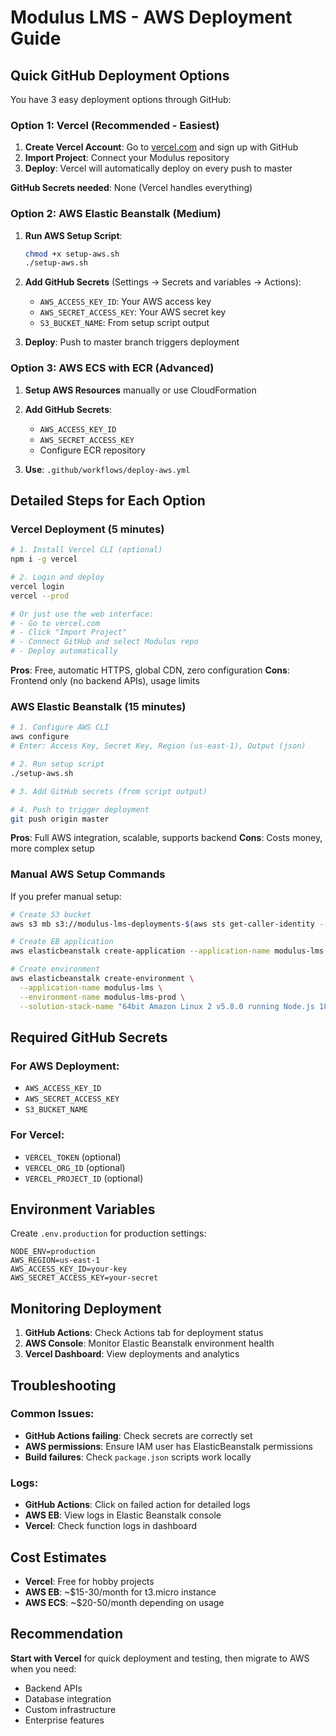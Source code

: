 # Modulus LMS - AWS Deployment Guide

## Quick GitHub Deployment Options

You have 3 easy deployment options through GitHub:

### Option 1: Vercel (Recommended - Easiest)

1. **Create Vercel Account**: Go to [vercel.com](https://vercel.com) and sign up with GitHub
2. **Import Project**: Connect your Modulus repository
3. **Deploy**: Vercel will automatically deploy on every push to master

**GitHub Secrets needed**: None (Vercel handles everything)

### Option 2: AWS Elastic Beanstalk (Medium)

1. **Run AWS Setup Script**:
   ```bash
   chmod +x setup-aws.sh
   ./setup-aws.sh
   ```

2. **Add GitHub Secrets** (Settings → Secrets and variables → Actions):
   - `AWS_ACCESS_KEY_ID`: Your AWS access key
   - `AWS_SECRET_ACCESS_KEY`: Your AWS secret key  
   - `S3_BUCKET_NAME`: From setup script output

3. **Deploy**: Push to master branch triggers deployment

### Option 3: AWS ECS with ECR (Advanced)

1. **Setup AWS Resources** manually or use CloudFormation
2. **Add GitHub Secrets**:
   - `AWS_ACCESS_KEY_ID`
   - `AWS_SECRET_ACCESS_KEY`
   - Configure ECR repository

3. **Use**: `.github/workflows/deploy-aws.yml`

## Detailed Steps for Each Option

### Vercel Deployment (5 minutes)

```bash
# 1. Install Vercel CLI (optional)
npm i -g vercel

# 2. Login and deploy
vercel login
vercel --prod

# Or just use the web interface:
# - Go to vercel.com
# - Click "Import Project"  
# - Connect GitHub and select Modulus repo
# - Deploy automatically
```

**Pros**: Free, automatic HTTPS, global CDN, zero configuration
**Cons**: Frontend only (no backend APIs), usage limits

### AWS Elastic Beanstalk (15 minutes)

```bash
# 1. Configure AWS CLI
aws configure
# Enter: Access Key, Secret Key, Region (us-east-1), Output (json)

# 2. Run setup script  
./setup-aws.sh

# 3. Add GitHub secrets (from script output)

# 4. Push to trigger deployment
git push origin master
```

**Pros**: Full AWS integration, scalable, supports backend
**Cons**: Costs money, more complex setup

### Manual AWS Setup Commands

If you prefer manual setup:

```bash
# Create S3 bucket
aws s3 mb s3://modulus-lms-deployments-$(aws sts get-caller-identity --query Account --output text)

# Create EB application
aws elasticbeanstalk create-application --application-name modulus-lms

# Create environment  
aws elasticbeanstalk create-environment \
  --application-name modulus-lms \
  --environment-name modulus-lms-prod \
  --solution-stack-name "64bit Amazon Linux 2 v5.8.0 running Node.js 18"
```

## Required GitHub Secrets

### For AWS Deployment:
- `AWS_ACCESS_KEY_ID`
- `AWS_SECRET_ACCESS_KEY` 
- `S3_BUCKET_NAME`

### For Vercel:
- `VERCEL_TOKEN` (optional)
- `VERCEL_ORG_ID` (optional)  
- `VERCEL_PROJECT_ID` (optional)

## Environment Variables

Create `.env.production` for production settings:

```env
NODE_ENV=production
AWS_REGION=us-east-1
AWS_ACCESS_KEY_ID=your-key
AWS_SECRET_ACCESS_KEY=your-secret
```

## Monitoring Deployment

1. **GitHub Actions**: Check Actions tab for deployment status
2. **AWS Console**: Monitor Elastic Beanstalk environment health
3. **Vercel Dashboard**: View deployments and analytics

## Troubleshooting

### Common Issues:
- **GitHub Actions failing**: Check secrets are correctly set
- **AWS permissions**: Ensure IAM user has ElasticBeanstalk permissions
- **Build failures**: Check `package.json` scripts work locally

### Logs:
- **GitHub Actions**: Click on failed action for detailed logs
- **AWS EB**: View logs in Elastic Beanstalk console
- **Vercel**: Check function logs in dashboard

## Cost Estimates

- **Vercel**: Free for hobby projects
- **AWS EB**: ~$15-30/month for t3.micro instance
- **AWS ECS**: ~$20-50/month depending on usage

## Recommendation

**Start with Vercel** for quick deployment and testing, then migrate to AWS when you need:
- Backend APIs
- Database integration  
- Custom infrastructure
- Enterprise features
